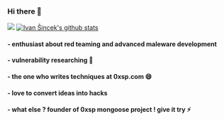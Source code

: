 ### Hi there 👋

[<img src="https://img.shields.io/twitter/follow/zux0x3a?label=follow&style=social">](https://twitter.com/zux0x3a)
[![Ivan Šincek's github stats](https://github-readme-stats.vercel.app/api?username=lawrenceamer&theme=dracula&show_icons=true)](https://github.com/anuraghazra/github-readme-stats)

#### - enthusiast about red teaming and advanced maleware development 
#### - vulnerability researching 🌱
#### - the one who writes techniques at 0xsp.com 😄
#### - love to convert ideas into hacks 
#### - what else ? founder of 0xsp mongoose project ! give it try ⚡

<!--
**lawrenceamer/lawrenceamer** is a ✨ _special_ ✨ repository because its `README.md` (this file) appears on your GitHub profile.

Here are some ideas to get you started:

- 🔭 I’m currently working on ...
- 🌱 I’m currently learning ...
- 👯 I’m looking to collaborate on ...
- 🤔 I’m looking for help with ...
- 💬 Ask me about ...
- 📫 How to reach me: ...
- 😄 Pronouns: ...
- ⚡ Fun fact: ...
-->
